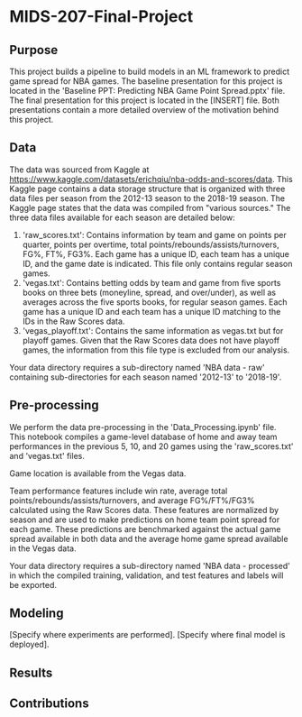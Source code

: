 # MIDS-207-Final-Project

## Purpose

This project builds a pipeline to build models in an ML framework to predict game spread for NBA games. The baseline presentation for this project is located in the 'Baseline PPT: Predicting NBA Game Point Spread.pptx' file. The final presentation for this project is located in the [INSERT] file. Both presentations contain a more detailed overview of the motivation behind this project.

## Data

The data was sourced from Kaggle at https://www.kaggle.com/datasets/erichqiu/nba-odds-and-scores/data. This Kaggle page contains a data storage structure that is organized with three data files per season from the 2012-13 season to the 2018-19 season. The Kaggle page states that the data was compiled from "various sources." The three data files available for each season are detailed below:

1. 'raw_scores.txt': Contains information by team and game on points per quarter, points per overtime, total points/rebounds/assists/turnovers, FG%, FT%, FG3%. Each game has a unique ID, each team has a unique ID, and the game date is indicated. This file only contains regular season games.
2. 'vegas.txt': Contains betting odds by team and game from five sports books on three bets (moneyline, spread, and over/under), as well as averages across the five sports books, for regular season games. Each game has a unique ID and each team has a unique ID matching to the IDs in the Raw Scores data.
3. 'vegas_playoff.txt': Contains the same information as vegas.txt but for playoff games. Given that the Raw Scores data does not have playoff games, the information from this file type is excluded from our analysis.

Your data directory requires a sub-directory named 'NBA data - raw' containing sub-directories for each season named '2012-13' to '2018-19'.

## Pre-processing

We perform the data pre-processing in the 'Data_Processing.ipynb' file. This notebook compiles a game-level database of home and away team performances in the previous 5, 10, and 20 games using the 'raw_scores.txt' and 'vegas.txt' files. 

Game location is available from the Vegas data. 

Team performance features include win rate, average total points/rebounds/assists/turnovers, and average FG%/FT%/FG3% calculated using the Raw Scores data. These features are normalized by season and are used to make predictions on home team point spread for each game. These predictions are benchmarked against the actual game spread available in both data and the average home game spread available in the Vegas data.

Your data directory requires a sub-directory named 'NBA data - processed' in which the compiled training, validation, and test features and labels will be exported.

## Modeling

[Specify where experiments are performed]. [Specify where final model is deployed].

## Results

## Contributions
